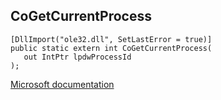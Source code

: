 ## CoGetCurrentProcess

```
[DllImport("ole32.dll", SetLastError = true)]
public static extern int CoGetCurrentProcess(
   out IntPtr lpdwProcessId
);
```

[Microsoft documentation](https://docs.microsoft.com/en-us/windows/win32/api/combaseapi/nf-combaseapi-cogetcurrentprocess)
